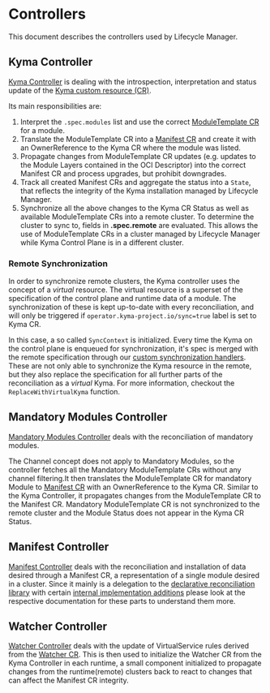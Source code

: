 # Controllers

This document describes the controllers used by Lifecycle Manager.

## Kyma Controller

[Kyma Controller](../../internal/controller/kyma_controller.go) is dealing with the introspection, interpretation and status update of the [Kyma custom resource (CR)](/api/v1beta2/kyma_types.go).

Its main responsibilities are:

1. Interpret the `.spec.modules` list and use the correct [ModuleTemplate CR](/api/v1beta2/moduletemplate_types.go) for a module.
2. Translate the ModuleTemplate CR into a [Manifest CR](/api/v1beta2/manifest_types.go) and create it with an OwnerReference to the Kyma CR where the module was listed.
3. Propagate changes from ModuleTemplate CR updates (e.g. updates to the Module Layers contained in the OCI Descriptor) into the correct Manifest CR and process upgrades, but prohibit downgrades.
4. Track all created Manifest CRs and aggregate the status into a `State`, that reflects the integrity of the Kyma installation managed by Lifecycle Manager.
5. Synchronize all the above changes to the Kyma CR Status as well as available ModuleTemplate CRs into a remote cluster.
To determine the cluster to sync to, fields in **.spec.remote** are evaluated.
This allows the use of ModuleTemplate CRs in a cluster managed by Lifecycle Manager
while Kyma Control Plane is in a different cluster.

### Remote Synchronization

In order to synchronize remote clusters, the Kyma controller uses the concept of a _virtual_ resource.
The virtual resource is a superset of the specification of the control plane and runtime data of a module.
The synchronization of these is kept up-to-date with every reconciliation,
and will only be triggered if `operator.kyma-project.io/sync=true` label is set to Kyma CR.

In this case, a so called `SyncContext` is initialized.
Every time the Kyma on the control plane is enqueued for synchronization,
it's spec is merged with the remote specification through our [custom synchronization handlers](/pkg/remote/kyma_synchronization_context.go).
These are not only able to synchronize the Kyma resource in the remote,
but they also replace the specification for all further parts of the reconciliation as a _virtual_ Kyma.
For more information, checkout the `ReplaceWithVirtualKyma` function.

## Mandatory Modules Controller

[Mandatory Modules Controller](../../internal/controller/mandatory_modules_controller.go) deals with the reconciliation of mandatory modules.

The Channel concept does not apply to Mandatory Modules, so the controller fetches all the Mandatory ModuleTemplate CRs without any channel filtering.It then translates the ModuleTemplate CR for mandatory Module to [Manifest CR](/api/v1beta2/manifest_types.go) with an OwnerReference to the Kyma CR. Similar to the Kyma Controller, 
it propagates changes from the ModuleTemplate CR to the Manifest CR. Mandatory ModuleTemplate CR is not synchronized to the remote cluster and the Module Status does not appear in the Kyma CR Status.

## Manifest Controller

[Manifest Controller](../../internal/controller/manifest_controller.go) deals with the reconciliation and installation of data desired through a Manifest CR, a representation of a single module desired in a cluster.
Since it mainly is a delegation to the [declarative reconciliation library](/internal/declarative/README.md) with certain [internal implementation additions](/internal/manifest/README.md) please look at the respective documentation for these parts to understand them more.

## Watcher Controller

[Watcher Controller](../../internal/controller/watcher_controller.go) deals with the update of VirtualService rules derived from the [Watcher CR](/api/v1beta2/watcher_types.go). This is then used to initialize the Watcher CR from the Kyma Controller in each runtime, a small component initialized to propagate changes from the runtime(remote) clusters back to react to changes that can affect the Manifest CR integrity.
